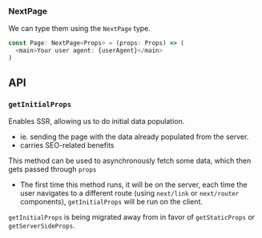 
### NextPage
We can type them using the `NextPage` type.
```js
const Page: NextPage<Props> = (props: Props) => (
  <main>Your user agent: {userAgent}</main>
)
```

## API
### `getInitialProps`
Enables SSR, allowing us to do initial data population.
- ie. sending the page with the data already populated from the server.
- carries SEO-related benefits

This method can be used to asynchronously fetch some data, which then gets passed through `props`
- The first time this method runs, it will be on the server, each time the user navigates to a different route (using `next/link` or `next/router` components), `getInitialProps` will be run on the client.

`getInitialProps` is being migrated away from in favor of `getStaticProps` or `getServerSideProps`.
